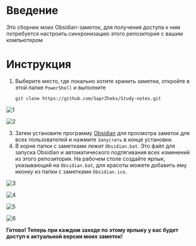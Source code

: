 # Введение
Это сборник моих Obsidian-заметок, для получения доступа к ним потребуется настроить синхронизацию этого репозитория с вашим компьютером
# Инструкция
1. Выберите место, где локально хотите хранить заметки, откройте в этой папке `PowerShell` и выполните

   `git clone https://github.com/SaprZheks/Study-notes.git`

![1](./README%20Images/1.png)

![2](./README%20Images/2.png)

3. Затем установите программу [Obsidian](https://obsidian.md/download) для просмотра заметок для всех пользователей и нажмите `Запустить` в конце установки.
4. В корне папки с заметками лежит `Obsidian.bat`. Это файл для запуска Obsidian и автоматического подтягивания всех изменений из этого репозитория. На рабочем столе создайте ярлык, указывающий на `Obsidian.bat`, для красоты можете добавить ему иконку из папки с заметками `Obsidian.ico`.

![3](./README%20Images/3.png)

![4](./README%20Images/4.png)

![5](./README%20Images/5.png)

![6](./README%20Images/6.png)

**Готово! Теперь при каждом заходе по этому ярлыку у вас будет доступ к актуальной версии моих заметок!**
